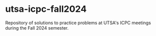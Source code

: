 # utsa-icpc-fall2024
Repository of solutions to practice problems at UTSA's ICPC meetings during the Fall 2024 semester.
